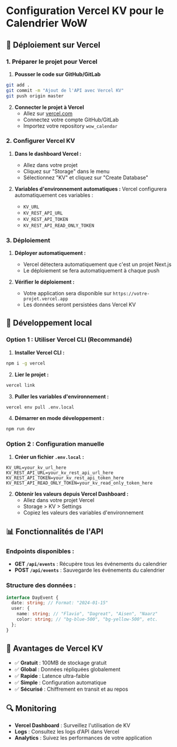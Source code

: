 # Configuration Vercel KV pour le Calendrier WoW

## 🚀 Déploiement sur Vercel

### 1. Préparer le projet pour Vercel

1. **Pousser le code sur GitHub/GitLab**

```bash
git add .
git commit -m "Ajout de l'API avec Vercel KV"
git push origin master
```

2. **Connecter le projet à Vercel**
   - Allez sur [vercel.com](https://vercel.com)
   - Connectez votre compte GitHub/GitLab
   - Importez votre repository `wow_calendar`

### 2. Configurer Vercel KV

1. **Dans le dashboard Vercel :**

   - Allez dans votre projet
   - Cliquez sur "Storage" dans le menu
   - Sélectionnez "KV" et cliquez sur "Create Database"

2. **Variables d'environnement automatiques :**
   Vercel configurera automatiquement ces variables :
   - `KV_URL`
   - `KV_REST_API_URL`
   - `KV_REST_API_TOKEN`
   - `KV_REST_API_READ_ONLY_TOKEN`

### 3. Déploiement

1. **Déployer automatiquement :**

   - Vercel détectera automatiquement que c'est un projet Next.js
   - Le déploiement se fera automatiquement à chaque push

2. **Vérifier le déploiement :**
   - Votre application sera disponible sur `https://votre-projet.vercel.app`
   - Les données seront persistées dans Vercel KV

## 🔧 Développement local

### Option 1 : Utiliser Vercel CLI (Recommandé)

1. **Installer Vercel CLI :**

```bash
npm i -g vercel
```

2. **Lier le projet :**

```bash
vercel link
```

3. **Puller les variables d'environnement :**

```bash
vercel env pull .env.local
```

4. **Démarrer en mode développement :**

```bash
npm run dev
```

### Option 2 : Configuration manuelle

1. **Créer un fichier `.env.local` :**

```env
KV_URL=your_kv_url_here
KV_REST_API_URL=your_kv_rest_api_url_here
KV_REST_API_TOKEN=your_kv_rest_api_token_here
KV_REST_API_READ_ONLY_TOKEN=your_kv_read_only_token_here
```

2. **Obtenir les valeurs depuis Vercel Dashboard :**
   - Allez dans votre projet Vercel
   - Storage > KV > Settings
   - Copiez les valeurs des variables d'environnement

## 📊 Fonctionnalités de l'API

### Endpoints disponibles :

- **GET `/api/events`** : Récupère tous les événements du calendrier
- **POST `/api/events`** : Sauvegarde les événements du calendrier

### Structure des données :

```typescript
interface DayEvent {
  date: string; // Format: "2024-01-15"
  user: {
    name: string; // "Flavio", "Dagreat", "Aisen", "Naarz"
    color: string; // "bg-blue-500", "bg-yellow-500", etc.
  };
}
```

## 🎯 Avantages de Vercel KV

- ✅ **Gratuit** : 100MB de stockage gratuit
- ✅ **Global** : Données répliquées globalement
- ✅ **Rapide** : Latence ultra-faible
- ✅ **Simple** : Configuration automatique
- ✅ **Sécurisé** : Chiffrement en transit et au repos

## 🔍 Monitoring

- **Vercel Dashboard** : Surveillez l'utilisation de KV
- **Logs** : Consultez les logs d'API dans Vercel
- **Analytics** : Suivez les performances de votre application
